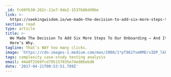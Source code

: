 ```yaml
---
_id: fc69fb30-262c-11e7-9de2-1537b86d49be
link: >-
  https://seekingwisdom.io/we-made-the-decision-to-add-six-more-steps-to-our-onboarding-and-it-worked-heres-why-f737f84d2512
section: read
type: article
title: >-
  We Made The Decision To Add Six More Steps To Our Onboarding — And It Worked.
  Here’s Why.
tagline: That’s WAY too many clicks.
image: 'https://cdn-images-1.medium.com/max/2000/1*pT962fvmRMErsIDP_lkhqA.jpeg'
tags: complexity case-study testing analysis
email: 44e8f2569fcd795157035e74ed86ebd8
date: '2017-04-21T00:53:51.789Z'
---
```

